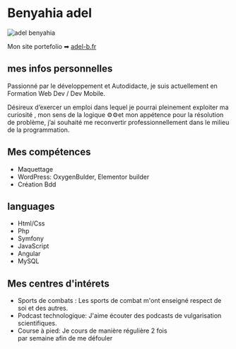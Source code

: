 # Benyahia adel

![adel benyahia](https://adel-b.fr/assets/img/content/ImageProfil.png)

Mon site portefolio ➡ [adel-b.fr](adel-b.fr)

## mes infos personnelles

Passionné par le développement​ et Autodidacte, 
je suis actuellement en ​​Formation Web Dev / Dev Mobile.

Désireux d’exercer un emploi dans lequel je pourrai pleinement exploiter ma curiosité , mon sens de la logique ⚙⚙et mon appétence pour la résolution de problème, j’ai souhaité me reconvertir professionnellement dans le milieu de la programmation.

## Mes compétences

- Maquettage
- WordPress: OxygenBulder, Elementor builder
- Création Bdd 

## languages 

- Html/Css
- Php
- Symfony
- JavaScript
- Angular
- MySQL

## Mes centres d'intérets

- Sports de combats : Les sports de combat m'ont enseigné  respect de soi et des autres.
- Podcast technologique: J'aime écouter des podcasts de vulgarisation scientifiques.
- Course à pied:
Je cours de manière régulière 2 fois  
par semaine afin de me défouler
